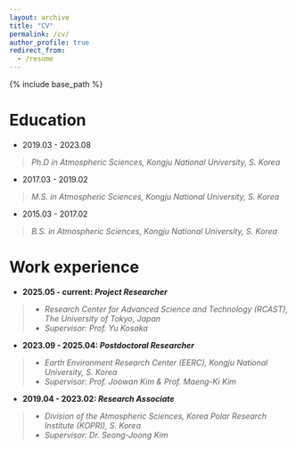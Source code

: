 ```yaml
---
layout: archive
title: "CV"
permalink: /cv/
author_profile: true
redirect_from:
  - /resume
---
```


{% include base_path %}

Education
======
* 2019.03 - 2023.08<br>
> _Ph.D in Atmospheric Sciences, Kongju National University, S. Korea_<br>
* 2017.03 - 2019.02<br>
> _M.S. in Atmospheric Sciences, Kongju National University, S. Korea_<br>
* 2015.03 - 2017.02<br>
> _B.S. in Atmospheric Sciences, Kongju National University, S. Korea_<br>

Work experience
======
* **2025.05 - current: _Project Researcher_**<br>
> * _Research Center for Advanced Science and Technology (RCAST), The University of Tokyo, Japan_<br>
> * _Supervisor: Prof. Yu Kosaka_<br>

* **2023.09 - 2025.04: _Postdoctoral Researcher_**<br>
> * _Earth Environment Research Center (EERC), Kongju National University, S. Korea_<br>
> * _Supervisor: Prof. Joowan Kim & Prof. Maeng-Ki Kim_<br>

* **2019.04 - 2023.02: _Research Associate_**<br>
> * _Division of the Atmospheric Sciences, Korea Polar Research Institute (KOPRI), S. Korea_<br>
> * _Supervisor: Dr. Seong-Joong Kim_<br>
